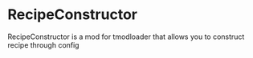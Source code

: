 # RecipeConstructor
RecipeConstructor is a mod for tmodloader that allows you to construct recipe through config
